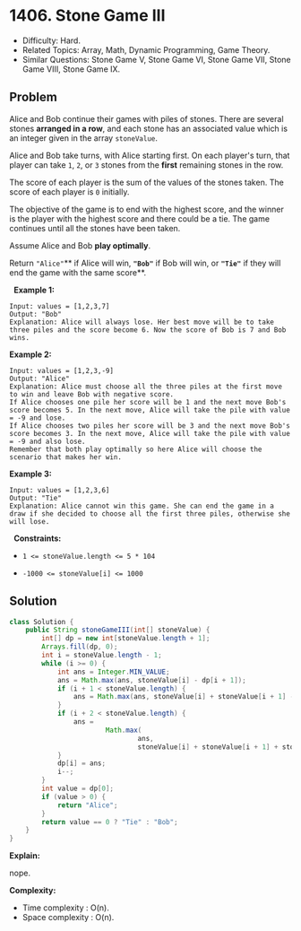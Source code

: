 # 1406. Stone Game III

- Difficulty: Hard.
- Related Topics: Array, Math, Dynamic Programming, Game Theory.
- Similar Questions: Stone Game V, Stone Game VI, Stone Game VII, Stone Game VIII, Stone Game IX.

## Problem

Alice and Bob continue their games with piles of stones. There are several stones **arranged in a row**, and each stone has an associated value which is an integer given in the array ```stoneValue```.

Alice and Bob take turns, with Alice starting first. On each player's turn, that player can take ```1```, ```2```, or ```3``` stones from the **first** remaining stones in the row.

The score of each player is the sum of the values of the stones taken. The score of each player is ```0``` initially.

The objective of the game is to end with the highest score, and the winner is the player with the highest score and there could be a tie. The game continues until all the stones have been taken.

Assume Alice and Bob **play optimally**.

Return ```"Alice"```** if Alice will win, **```"Bob"```** if Bob will win, or **```"Tie"```** if they will end the game with the same score**.

 
**Example 1:**

```
Input: values = [1,2,3,7]
Output: "Bob"
Explanation: Alice will always lose. Her best move will be to take three piles and the score become 6. Now the score of Bob is 7 and Bob wins.
```

**Example 2:**

```
Input: values = [1,2,3,-9]
Output: "Alice"
Explanation: Alice must choose all the three piles at the first move to win and leave Bob with negative score.
If Alice chooses one pile her score will be 1 and the next move Bob's score becomes 5. In the next move, Alice will take the pile with value = -9 and lose.
If Alice chooses two piles her score will be 3 and the next move Bob's score becomes 3. In the next move, Alice will take the pile with value = -9 and also lose.
Remember that both play optimally so here Alice will choose the scenario that makes her win.
```

**Example 3:**

```
Input: values = [1,2,3,6]
Output: "Tie"
Explanation: Alice cannot win this game. She can end the game in a draw if she decided to choose all the first three piles, otherwise she will lose.
```

 
**Constraints:**


	
- ```1 <= stoneValue.length <= 5 * 104```
	
- ```-1000 <= stoneValue[i] <= 1000```



## Solution

```java
class Solution {
    public String stoneGameIII(int[] stoneValue) {
        int[] dp = new int[stoneValue.length + 1];
        Arrays.fill(dp, 0);
        int i = stoneValue.length - 1;
        while (i >= 0) {
            int ans = Integer.MIN_VALUE;
            ans = Math.max(ans, stoneValue[i] - dp[i + 1]);
            if (i + 1 < stoneValue.length) {
                ans = Math.max(ans, stoneValue[i] + stoneValue[i + 1] - dp[i + 2]);
            }
            if (i + 2 < stoneValue.length) {
                ans =
                        Math.max(
                                ans,
                                stoneValue[i] + stoneValue[i + 1] + stoneValue[i + 2] - dp[i + 3]);
            }
            dp[i] = ans;
            i--;
        }
        int value = dp[0];
        if (value > 0) {
            return "Alice";
        }
        return value == 0 ? "Tie" : "Bob";
    }
}
```

**Explain:**

nope.

**Complexity:**

* Time complexity : O(n).
* Space complexity : O(n).
